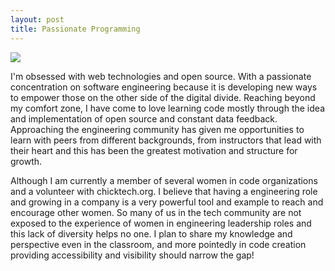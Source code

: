 ```yaml
---
layout: post
title: Passionate Programming
---
```


<img src="{{ site.baseurl }}/img/banner.jpg" class="portfolio-box">


I'm obsessed with web technologies and open source.  With a passionate concentration on software engineering because it is developing new ways to empower those on the other side of the digital divide. Reaching beyond my comfort zone, I have come to love learning code mostly through the idea and implementation of open source and constant data feedback. Approaching the engineering community has given me opportunities to learn with peers from different backgrounds,  from instructors that lead with their heart and this has been the greatest motivation and structure for growth.


Although I am currently a member of several women in code organizations and a volunteer with chicktech.org.  I believe that having a engineering role and growing in a company is a very powerful tool and example to reach and encourage other women. So many of us in the tech community are not exposed to the experience of women in engineering leadership roles and this lack of diversity helps no one. I plan to share my knowledge and perspective even in the classroom, and more pointedly in code creation providing accessibility and visibility should narrow the gap!
